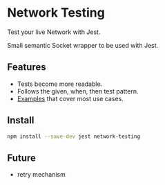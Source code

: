 # Network Testing

Test your live Network with Jest.

Small semantic Socket wrapper to be used with Jest.

## Features
- Tests become more readable.
- Follows the given, when, then test pattern.
- [Examples](./examples) that cover most use cases.

## Install

```sh
npm install --save-dev jest network-testing
```

## Future
- retry mechanism